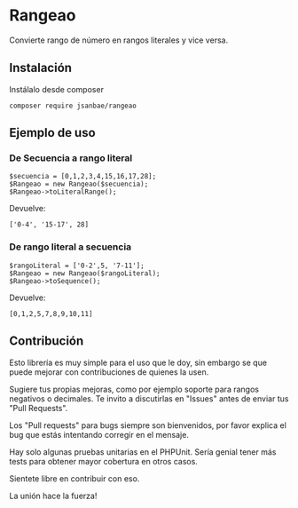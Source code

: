 # Rangeao
Convierte rango de número en rangos literales y vice versa.

## Instalación
Instálalo desde composer

```
composer require jsanbae/rangeao
```

## Ejemplo de uso

### De Secuencia a rango literal
```
$secuencia = [0,1,2,3,4,15,16,17,28];
$Rangeao = new Rangeao($secuencia);
$Rangeao->toLiteralRange();
```
Devuelve:
```
['0-4', '15-17', 28]
```

### De rango literal a secuencia
```
$rangoLiteral = ['0-2',5, '7-11'];
$Rangeao = new Rangeao($rangoLiteral);
$Rangeao->toSequence();
```
Devuelve:
```
[0,1,2,5,7,8,9,10,11]
```
 
## Contribución
Esto librería es muy simple para el uso que le doy, sin embargo se que puede mejorar con contribuciones de quienes la usen.

Sugiere tus propias mejoras, como por ejemplo soporte para rangos negativos o decimales. Te invito a discutirlas en "Issues" antes de enviar tus "Pull Requests".

Los "Pull requests" para bugs siempre son bienvenidos, por favor explica el bug que estás intentando corregir en el mensaje.
 
Hay solo algunas pruebas unitarias en el PHPUnit. Sería genial tener más tests para obtener mayor cobertura en otros casos. 

Sientete libre en contribuir con eso.

La unión hace la fuerza!
